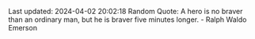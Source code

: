 Last updated: 2024-04-02 20:02:18
Random Quote: A hero is no braver than an ordinary man, but he is braver five minutes longer. - Ralph Waldo Emerson